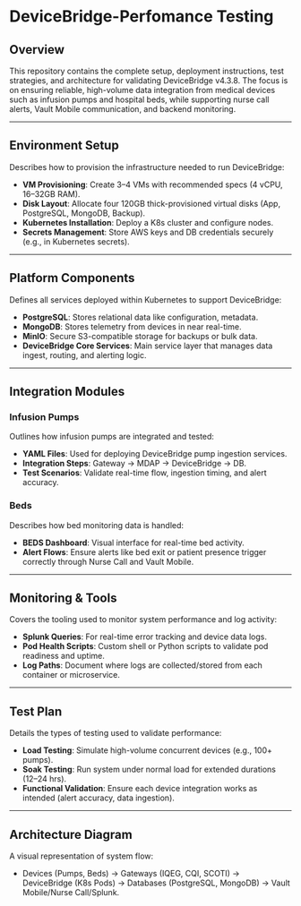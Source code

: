 # DeviceBridge-Perfomance Testing

## Overview
This repository contains the complete setup, deployment instructions, test strategies, and architecture for validating DeviceBridge v4.3.8. The focus is on ensuring reliable, high-volume data integration from medical devices such as infusion pumps and hospital beds, while supporting nurse call alerts, Vault Mobile communication, and backend monitoring.

---

## Environment Setup
Describes how to provision the infrastructure needed to run DeviceBridge:
- **VM Provisioning**: Create 3–4 VMs with recommended specs (4 vCPU, 16–32GB RAM).
- **Disk Layout**: Allocate four 120GB thick-provisioned virtual disks (App, PostgreSQL, MongoDB, Backup).
- **Kubernetes Installation**: Deploy a K8s cluster and configure nodes.
- **Secrets Management**: Store AWS keys and DB credentials securely (e.g., in Kubernetes secrets).

---

## Platform Components
Defines all services deployed within Kubernetes to support DeviceBridge:
- **PostgreSQL**: Stores relational data like configuration, metadata.
- **MongoDB**: Stores telemetry from devices in near real-time.
- **MinIO**: Secure S3-compatible storage for backups or bulk data.
- **DeviceBridge Core Services**: Main service layer that manages data ingest, routing, and alerting logic.

---

## Integration Modules

### Infusion Pumps
Outlines how infusion pumps are integrated and tested:
- **YAML Files**: Used for deploying DeviceBridge pump ingestion services.
- **Integration Steps**: Gateway → MDAP → DeviceBridge → DB.
- **Test Scenarios**: Validate real-time flow, ingestion timing, and alert accuracy.

### Beds
Describes how bed monitoring data is handled:
- **BEDS Dashboard**: Visual interface for real-time bed activity.
- **Alert Flows**: Ensure alerts like bed exit or patient presence trigger correctly through Nurse Call and Vault Mobile.

---

## Monitoring & Tools
Covers the tooling used to monitor system performance and log activity:
- **Splunk Queries**: For real-time error tracking and device data logs.
- **Pod Health Scripts**: Custom shell or Python scripts to validate pod readiness and uptime.
- **Log Paths**: Document where logs are collected/stored from each container or microservice.

---

## Test Plan
Details the types of testing used to validate performance:
- **Load Testing**: Simulate high-volume concurrent devices (e.g., 100+ pumps).
- **Soak Testing**: Run system under normal load for extended durations (12–24 hrs).
- **Functional Validation**: Ensure each device integration works as intended (alert accuracy, data ingestion).

---

## Architecture Diagram
A visual representation of system flow:
- Devices (Pumps, Beds) → Gateways (IQEG, CQI, SCOTI) → DeviceBridge (K8s Pods) → Databases (PostgreSQL, MongoDB) → Vault Mobile/Nurse Call/Splunk.
